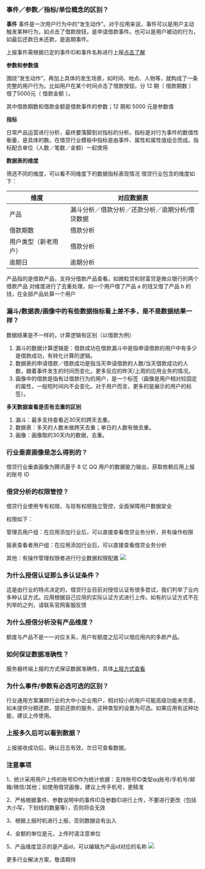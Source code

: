 ### 事件／参数／指标/单位概念的区别？
**事件**
事件是一次用户行为中的“发生动作”。对于应用来说，事件可以是用户主动触发某种行为，如点击了借款按钮，是申请借款事件。也可以是用户被动的行为，如最后还款日未还款，是逾期事件。

上报事件需根据已定的事件ID和事件名称进行上报[点击了解](/document/product/549/15150#.E4.BA.8B.E4.BB.B6.E3.80.81.E5.8F.82.E6.95.B0.E8.AF.B4.E6.98.8E)

**参数和参数值**

围绕“发生动作”，再加上具体的发生场景，如时间、地点、人物等，就构成了一条完整的用户行为。比如用户在某个时间点击了借款按钮，分 12 期（ 借款期数 ）借了5000元（ 借款金额 ）。

其中借款期数和借款金额是借款事件的参数；12 期和 5000 元是参数值

**指标**

日常产品运营进行分析，最终要落脚到对指标的分析。指标是对行为事件的数值性衡量，是具体的数。在借贷行业模板中指标是由事件、属性和属性值组合而成。指标配合单位（人数／笔数／金额）一起使用

**数据表的维度**

筛选不同的维度，可以看不同维度下的数据指标表现情况 借贷行业包含的维度如下：

|维度	|对应数据表|
|----|----|
|产品|	漏斗分析／借款分析／还款分析／逾期分析/借贷数据|
|借款期数	|借款分析|
|用户类型（新老用户）|	借款分析|
|逾期日|	逾期分析|
产品指的是借款产品，支持分借款产品查看。如微粒贷和财富贷是微众银行的两个借款产品 对维度进行了去重处理，如一个用户借了产品 a 的钱又借了产品 b 的钱，在全部产品处算一个用户

### 漏斗/数据表/画像中的有些数据指标看上差不多，是不是数据结果一样？
数据结果是不一样的，计算逻辑有区别（以借款为例）

1. 漏斗的数据计算逻辑是：借款成功在借款漏斗中是指申请借款的用户中有多少是借款成功，有转化计算的逻辑。
2. 数据表的申请借款／借款成功是指当天申请借款的人数/当天借款成功的人数，跟着事件发生的时间而变化，更多反应的昨天/上周的应用业务的情况。
3. 画像中的借款是指有过借款行为的用户，是一个标签（画像是用户相对较固定的属性，一般短时间内不会变化。对于用户而言，更多的是展示的用户的标签）。

**多天数据查看是否有去重的区别**

1. 漏斗：最多支持查看近30天的跨天去重。
2. 数据表：多天的人数未做跨天去重；单日的人数有做去重。
3. 画像：画像取的30天内的数据，去重。

### 行业垂直画像是怎么得到的？
借贷行业垂直画像为腾讯基于 8 亿 QQ 用户的数据能力输出，获取依赖应用上报的账号 ID

### 借贷分析的权限管控？
借贷行业使用专有权限，与现有权限独立管控，全面保障用户数据安全

权限如下：

管理员用户组：在应用添加行业后，可以直接查看借贷业务分析，并有操作权限

报表查看者用户组：在应用添加行业后，可以直接查看借贷业务分析

其他：有操作管理权限者进行行业数据权限配置
![](http://imgcache.tcecqpoc.fsphere.cn/image/main.qcloudimg.com/raw/029e9fad6eff39a5523ba77a91ded7a3.png)



### 为什么授信认证那么多认证条件？
这是由行业的特点决定的，借贷行业目前对授信认证有很多尝试，我们列举了业内多种认证方式。应用根据自己应用的实际认证方式进行上传。如有的认证方式不在列举的之列，请联系官网客服反馈

### 为什么授信分析没有产品维度？
额度与产品不是一一对应关系，用户有额度之后可以借应用内的多款产品。

### 如何保证数据准确性？
服务器终端上报的方式保证数据准确性，具体[上报方式查看](/document/product/549/15150)

### 为什么事件/参数有必选可选的区别？
行业通用方案兼顾行业的大中小企业用户，相对较小的用户可能高级功能未完善，如未提供分期还款、提前还款的服务，这种类型的设置为可选。如果应用有这种功能，建议上传使用。

### 上报多久后可以看到数据？
上报接收成功后，确认日志有效，次日可查看数据。

### 注意事项
1、统计采用用户上传的账号ID作为统计依据：支持账号ID类型qq账号/手机号/邮箱/微信/其他；如使用借贷画像，建议上传手机号，更精准

2、严格根据事件、参数说明中的事件ID及参数ID进行上传，不要进行更改（包括大小写，下划线的数量等），否则将会无效

3、根据上报时机进行上报，否则数据会有出入

4、金额的单位是元，上传时请注意单位

5、产品维度显示的是产品id，可以编辑为产品id对应的名称
![](http://imgcache.tcecqpoc.fsphere.cn/image/main.qcloudimg.com/raw/7ddff1bf7eda72a67c046feeec1520fd.png)

更多行业解决方案，敬请期待